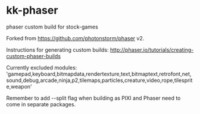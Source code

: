 # kk-phaser
phaser custom build for stock-games

Forked from https://github.com/photonstorm/phaser v2.

Instructions for generating custom builds: http://phaser.io/tutorials/creating-custom-phaser-builds

Currently excluded modules: 'gamepad,keyboard,bitmapdata,rendertexture,text,bitmaptext,retrofont,net,sound,debug,arcade,ninja,p2,tilemaps,particles,creature,video,rope,tilesprite,weapon'

Remember to add --split flag when building as PIXI and Phaser need to come in separate packages.